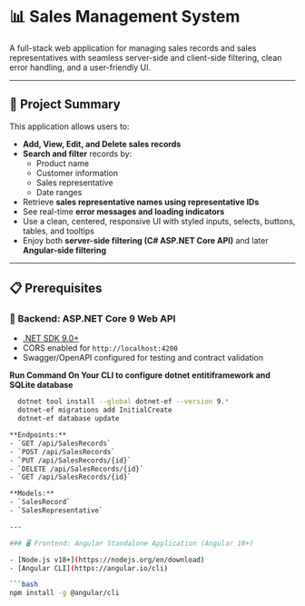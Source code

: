 
# 📊 Sales Management System

A full-stack web application for managing sales records and sales representatives with seamless server-side and client-side filtering, clean error handling, and a user-friendly UI.

---

## 📖 Project Summary

This application allows users to:

- **Add, View, Edit, and Delete sales records**
- **Search and filter** records by:
  - Product name
  - Customer information
  - Sales representative
  - Date ranges
- Retrieve **sales representative names using representative IDs**
- See real-time **error messages and loading indicators**
- Use a clean, centered, responsive UI with styled inputs, selects, buttons, tables, and tooltips
- Enjoy both **server-side filtering (C# ASP.NET Core API)** and later **Angular-side filtering**

---

## 📋 Prerequisites

### 🔧 Backend: ASP.NET Core 9 Web API

- [.NET SDK 9.0+](https://dotnet.microsoft.com/en-us/download)
- CORS enabled for `http://localhost:4200`
- Swagger/OpenAPI configured for testing and contract validation

**Run Command On Your CLI to configure dotnet entitiframework and SQLite database**

  ```bash 
    dotnet tool install --global dotnet-ef --version 9.*
    dotnet-ef migrations add InitialCreate
    dotnet-ef database update

**Endpoints:**
- `GET /api/SalesRecords`
- `POST /api/SalesRecords`
- `PUT /api/SalesRecords/{id}`
- `DELETE /api/SalesRecords/{id}`
- `GET /api/SalesRecords/{id}`

**Models:**
- `SalesRecord`
- `SalesRepresentative`

---

### 🖥️ Frontend: Angular Standalone Application (Angular 18+)

- [Node.js v18+](https://nodejs.org/en/download)
- [Angular CLI](https://angular.io/cli)

  ```bash
  npm install -g @angular/cli